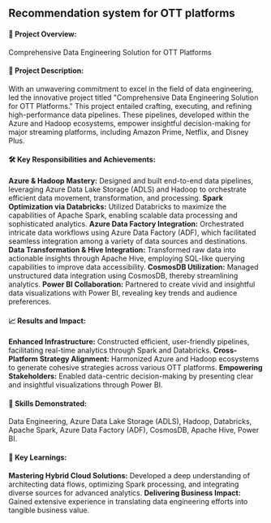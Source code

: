 ## Recommendation system for OTT platforms

#### 🚀 Project Overview: 
Comprehensive Data Engineering Solution for OTT Platforms

#### 📌 Project Description:
With an unwavering commitment to excel in the field of data engineering, led the innovative project titled "Comprehensive Data Engineering Solution for OTT Platforms." This project entailed crafting, executing, and refining high-performance data pipelines. These pipelines, developed within the Azure and Hadoop ecosystems, empower insightful decision-making for major streaming platforms, including Amazon Prime, Netflix, and Disney Plus.

#### 🛠️ Key Responsibilities and Achievements:

**Azure & Hadoop Mastery:** Designed and built end-to-end data pipelines, leveraging Azure Data Lake Storage (ADLS) and Hadoop to orchestrate efficient data movement, transformation, and processing.
**Spark Optimization via Databricks:** Utilized Databricks to maximize the capabilities of Apache Spark, enabling scalable data processing and sophisticated analytics.
**Azure Data Factory Integration:** Orchestrated intricate data workflows using Azure Data Factory (ADF), which facilitated seamless integration among a variety of data sources and destinations.
**Data Transformation & Hive Integration:** Transformed raw data into actionable insights through Apache Hive, employing SQL-like querying capabilities to improve data accessibility.
**CosmosDB Utilization:** Managed unstructured data integration using CosmosDB, thereby streamlining analytics.
**Power BI Collaboration:** Partnered to create vivid and insightful data visualizations with Power BI, revealing key trends and audience preferences.

#### 📈 Results and Impact:

**Enhanced Infrastructure:** Constructed efficient, user-friendly pipelines, facilitating real-time analytics through Spark and Databricks.
**Cross-Platform Strategy Alignment:** Harmonized Azure and Hadoop ecosystems to generate cohesive strategies across various OTT platforms.
**Empowering Stakeholders:** Enabled data-centric decision-making by presenting clear and insightful visualizations through Power BI.

#### 🔗 Skills Demonstrated:
Data Engineering, Azure Data Lake Storage (ADLS), Hadoop, Databricks, Apache Spark, Azure Data Factory (ADF), CosmosDB, Apache Hive, Power BI.

#### 📣 Key Learnings:

**Mastering Hybrid Cloud Solutions:** Developed a deep understanding of architecting data flows, optimizing Spark processing, and integrating diverse sources for advanced analytics.
**Delivering Business Impact:** Gained extensive experience in translating data engineering efforts into tangible business value.
